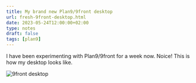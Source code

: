```yaml
---
title: My brand new Plan9/9front desktop
url: fresh-9front-desktop.html
date: 2023-05-24T12:00:00+02:00
type: notes
draft: false
tags: [plan9]
---
```


I have been experimenting with Plan9/9front for a week now. Noice! This is how
my desktop looks like.

![9front desktop](/notes/9front-desktop.png)

